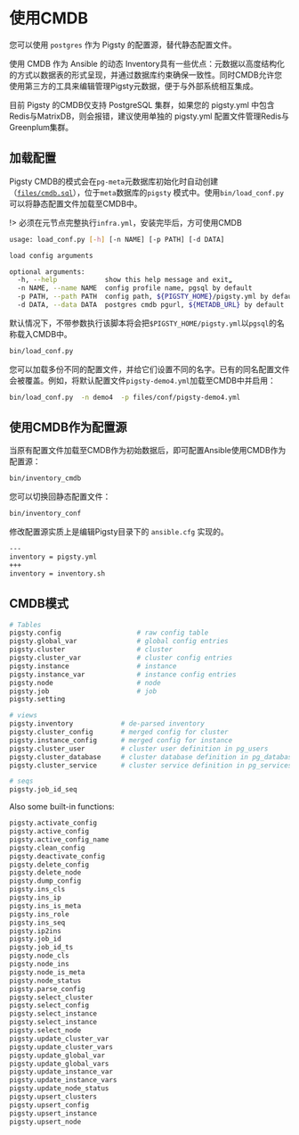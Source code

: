 # 使用CMDB

您可以使用 `postgres` 作为 Pigsty 的配置源，替代静态配置文件。

使用 CMDB 作为 Ansible 的动态 Inventory具有一些优点：元数据以高度结构化的方式以数据表的形式呈现，并通过数据库约束确保一致性。同时CMDB允许您使用第三方的工具来编辑管理Pigsty元数据，便于与外部系统相互集成。

目前 Pigsty 的CMDB仅支持 PostgreSQL 集群，如果您的 pigsty.yml 中包含 Redis与MatrixDB，则会报错，建议使用单独的 pigsty.yml 配置文件管理Redis与Greenplum集群。 

## 加载配置

Pigsty CMDB的模式会在`pg-meta`元数据库初始化时自动创建（[`files/cmdb.sql`](https://github.com/Vonng/pigsty/blob/master/files/cmdb.sql)），位于`meta`数据库的`pigsty` 模式中。使用`bin/load_conf.py`可以将静态配置文件加载至CMDB中。

!> 必须在元节点完整执行`infra.yml`，安装完毕后，方可使用CMDB

```bash
usage: load_conf.py [-h] [-n NAME] [-p PATH] [-d DATA]

load config arguments

optional arguments:
  -h, --help            show this help message and exit„
  -n NAME, --name NAME  config profile name, pgsql by default
  -p PATH, --path PATH  config path, ${PIGSTY_HOME}/pigsty.yml by default
  -d DATA, --data DATA  postgres cmdb pgurl, ${METADB_URL} by default
```

默认情况下，不带参数执行该脚本将会把`$PIGSTY_HOME/pigsty.yml`以`pgsql`的名称载入CMDB中。

```bash
bin/load_conf.py
```

您可以加载多份不同的配置文件，并给它们设置不同的名字。已有的同名配置文件会被覆盖。例如，将默认配置文件`pigsty-demo4.yml`加载至CMDB中并启用：

```bash
bin/load_conf.py  -n demo4  -p files/conf/pigsty-demo4.yml
```



## 使用CMDB作为配置源

当原有配置文件加载至CMDB作为初始数据后，即可配置Ansible使用CMDB作为配置源：


```bash
bin/inventory_cmdb
```

您可以切换回静态配置文件：

```bash
bin/inventory_conf
```


修改配置源实质上是编辑Pigsty目录下的 `ansible.cfg` 实现的。

```bash
---
inventory = pigsty.yml
+++
inventory = inventory.sh
```





## CMDB模式

```bash
# Tables
pigsty.config                   # raw config table
pigsty.global_var               # global config entries
pigsty.cluster                  # cluster
pigsty.cluster_var              # cluster config entries
pigsty.instance                 # instance
pigsty.instance_var             # instance config entries
pigsty.node                     # node
pigsty.job                      # job
pigsty.setting

# views
pigsty.inventory            # de-parsed inventory
pigsty.cluster_config       # merged config for cluster
pigsty.instance_config      # merged config for instance
pigsty.cluster_user         # cluster user definition in pg_users
pigsty.cluster_database     # cluster database definition in pg_databases
pigsty.cluster_service      # cluster service definition in pg_services & pg_services_extra

# seqs
pigsty.job_id_seq
```

Also some built-in functions:

```bash
pigsty.activate_config
pigsty.active_config
pigsty.active_config_name
pigsty.clean_config
pigsty.deactivate_config
pigsty.delete_config
pigsty.delete_node
pigsty.dump_config
pigsty.ins_cls
pigsty.ins_ip
pigsty.ins_is_meta
pigsty.ins_role
pigsty.ins_seq
pigsty.ip2ins
pigsty.job_id
pigsty.job_id_ts
pigsty.node_cls 
pigsty.node_ins
pigsty.node_is_meta
pigsty.node_status
pigsty.parse_config
pigsty.select_cluster
pigsty.select_config
pigsty.select_instance
pigsty.select_instance
pigsty.select_node
pigsty.update_cluster_var
pigsty.update_cluster_vars
pigsty.update_global_var
pigsty.update_global_vars
pigsty.update_instance_var
pigsty.update_instance_vars
pigsty.update_node_status
pigsty.upsert_clusters
pigsty.upsert_config
pigsty.upsert_instance
pigsty.upsert_node
```